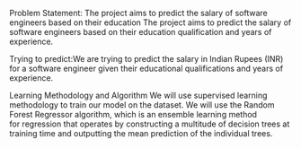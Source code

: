 Problem Statement: The project aims to predict the salary of software engineers based on their education The project aims to predict the salary of software engineers based on their education
qualification and years of experience.

Trying to predict:We are trying to predict the salary in Indian Rupees (INR) for a software engineer given their educational qualifications and years of experience.

Learning Methodology and
Algorithm
We will use supervised learning
methodology to train our model on the
dataset.
We will use the Random Forest Regressor
algorithm, which is an ensemble learning
method for regression that operates by
constructing a multitude of decision trees
at training time and outputting the mean
prediction of the individual trees.
